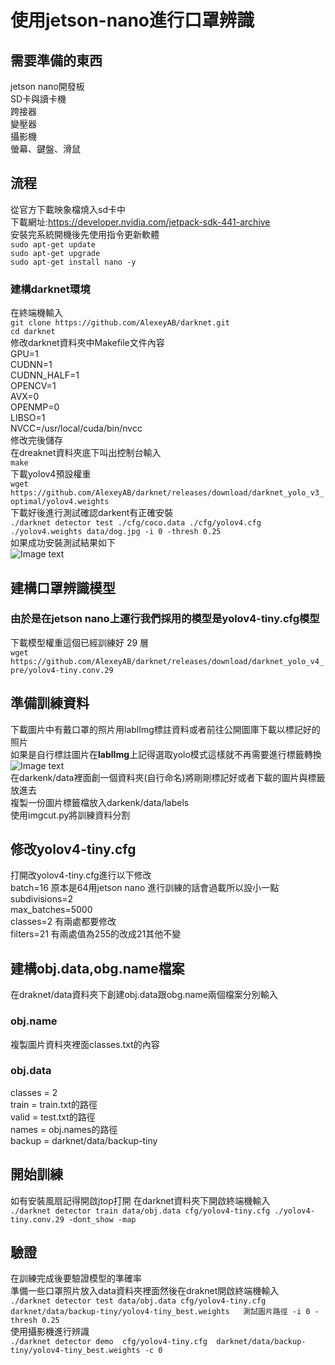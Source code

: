 # **使用jetson-nano進行口罩辨識**  
## 需要準備的東西   
jetson nano開發板  
SD卡與讀卡機    
跨接器  
變壓器  
攝影機  
螢幕、鍵盤、滑鼠  
## **流程**  
從官方下載映象檔燒入sd卡中  
下載網址:https://developer.nvidia.com/jetpack-sdk-441-archive      
安裝完系統開機後先使用指令更新軟體  
`sudo apt-get update`  
`sudo apt-get upgrade`  
`sudo apt-get install nano -y`  
### **建構darknet環境**
在終端機輸入  
 `git clone https://github.com/AlexeyAB/darknet.git`  
`cd darknet`  
修改darknet資料夾中Makefile文件內容  
GPU=1  
CUDNN=1  
CUDNN_HALF=1  
OPENCV=1  
AVX=0  
OPENMP=0  
LIBSO=1  
NVCC=/usr/local/cuda/bin/nvcc  
修改完後儲存  
在dreaknet資料夾底下叫出控制台輸入  
`make`  
下載yolov4預設權重  
`wget https://github.com/AlexeyAB/darknet/releases/download/darknet_yolo_v3_optimal/yolov4.weights`  
下載好後進行測試確認darkent有正確安裝  
`./darknet detector test ./cfg/coco.data ./cfg/yolov4.cfg ./yolov4.weights data/dog.jpg -i 0 -thresh 0.25`    
如果成功安裝測試結果如下  
 ![Image text](https://github.com/guizaida/jetson-nano-mask-check/blob/1bb8e5c56f9c7cc087c1e1f397f62dfa44aee096/111.jpg)  
## **建構口罩辨識模型**  
### 由於是在jetson nano上運行我們採用的模型是yolov4-tiny.cfg模型
下載模型權重這個已經訓練好 29 層  
`wget https://github.com/AlexeyAB/darknet/releases/download/darknet_yolo_v4_pre/yolov4-tiny.conv.29` 
## 準備訓練資料  
下載圖片中有戴口罩的照片用lablImg標註資料或者前往公開圖庫下載以標記好的照片  
如果是自行標註圖片在**lablImg**上記得選取yolo模式這樣就不再需要進行標籤轉換  
![Image text](https://github.com/guizaida/jetson-nano-mask-check/blob/86f4bfee16fb47b94e1345b3ea0b6a4bb2fbe7e9/112.jpg)    
在darkenk/data裡面創一個資料夾(自行命名)將剛剛標記好或者下載的圖片與標籤放進去  
複製一份圖片標籤檔放入darkenk/data/labels  
使用imgcut.py將訓練資料分割  
## **修改yolov4-tiny.cfg**  
打開改yolov4-tiny.cfg進行以下修改  
batch=16 原本是64用jetson nano 進行訓練的話會過載所以設小一點  
subdivisions=2  
max_batches=5000  
classes=2 有兩處都要修改    
filters=21  有兩處值為255的改成21其他不變  
## **建構obj.data,obg.name檔案**  
在draknet/data資料夾下創建obj.data跟obg.name兩個檔案分別輸入  
### **obj.name**  
複製圖片資料夾裡面classes.txt的內容  
### **obj.data**
classes = 2  
train = train.txt的路徑   
valid = test.txt的路徑  
names = obj.names的路徑  
backup = darknet/data/backup-tiny  
## **開始訓練**  
如有安裝風扇記得開啟jtop打開
在darknet資料夾下開啟終端機輸入  
`./darknet detector train data/obj.data cfg/yolov4-tiny.cfg ./yolov4-tiny.conv.29 -dont_show -map`  
## **驗證**
在訓練完成後要驗證模型的準確率  
準備一些口罩照片放入data資料夾裡面然後在draknet開啟終端機輸入  
`./darknet detector test data/obj.data cfg/yolov4-tiny.cfg  darknet/data/backup-tiny/yolov4-tiny_best.weights   測試圖片路徑 -i 0 -thresh 0.25`  
使用攝影機進行辨識  
`./darknet detector demo  cfg/yolov4-tiny.cfg  darknet/data/backup-tiny/yolov4-tiny_best.weights -c 0`



